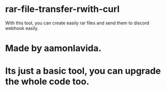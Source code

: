 # rar-file-transfer-rwith-curl
With this tool, you can create easily rar files and send them to discord webhook easily.

# Made by aamonlavida.
# Its just a basic tool, you can upgrade the whole code too.
